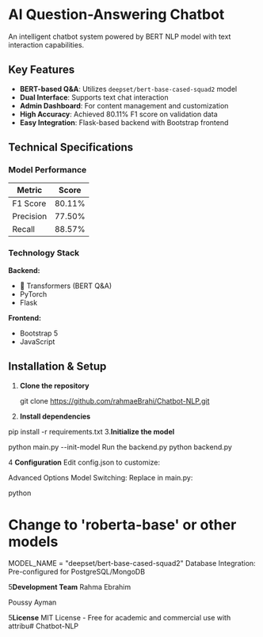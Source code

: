 # AI Question-Answering Chatbot

An intelligent chatbot system  powered by BERT NLP model with text interaction capabilities.

## Key Features

- **BERT-based Q&A**: Utilizes `deepset/bert-base-cased-squad2` model
- **Dual Interface**: Supports  text chat interaction
- **Admin Dashboard**: For content management and customization
- **High Accuracy**: Achieved 80.11% F1 score on validation data
- **Easy Integration**: Flask-based backend with Bootstrap frontend

## Technical Specifications

### Model Performance
| Metric       | Score   |
|--------------|---------|
| F1 Score     | 80.11%  |
| Precision    | 77.50%  |
| Recall       | 88.57%  |

### Technology Stack
**Backend:**
- 🤗 Transformers (BERT Q&A)
- PyTorch
- Flask

**Frontend:**
- Bootstrap 5
- JavaScript

## Installation & Setup

1. **Clone the repository**
   
   git clone  https://github.com/rahmaeBrahi/Chatbot-NLP.git
2. **Install dependencies**


pip install -r requirements.txt
3.**Initialize the model**


python main.py --init-model
Run the backend.py
python backend.py




4 **Configuration**
Edit config.json to customize:



Advanced Options
Model Switching: Replace in main.py:

python
# Change to 'roberta-base' or other models
MODEL_NAME = "deepset/bert-base-cased-squad2" 
Database Integration: Pre-configured for PostgreSQL/MongoDB

5**Development Team**
Rahma Ebrahim

Poussy Ayman

5**License**
MIT License - Free for academic and commercial use with attribu#   C h a t b o t - N L P  
 
